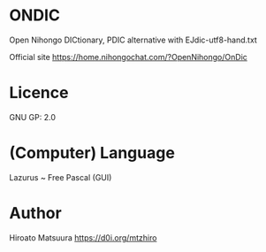 # ONDIC

Open Nihongo DICtionary, PDIC alternative
  with EJdic-utf8-hand.txt
  
Official site https://home.nihongochat.com/?OpenNihongo/OnDic

# Licence

GNU GP: 2.0

# (Computer) Language

Lazurus ~ Free Pascal (GUI)

# Author

Hiroato Matsuura  https://d0i.org/mtzhiro
